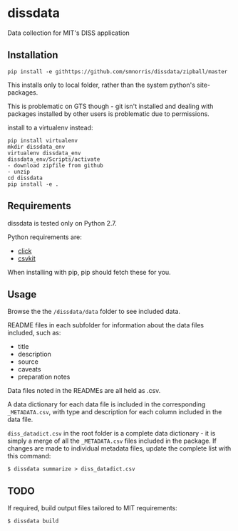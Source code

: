 # dissdata

Data collection for MIT's DISS application

## Installation
```
pip install -e githttps://github.com/smnorris/dissdata/zipball/master
```

This installs only to local folder, rather than the system python's site-packages.

This is problematic on GTS though - git isn't installed and dealing with packages installed by other users is problematic due to permissions.

install to a virtualenv instead:

```
pip install virtualenv
mkdir dissdata_env
virtualenv dissdata_env
dissdata_env/Scripts/activate
- download zipfile from github
- unzip
cd dissdata
pip install -e .
```


## Requirements
dissdata is tested only on Python 2.7.  

Python requirements are:
- [click](http://click.pocoo.org/3/)
- [csvkit](http://csvkit.readthedocs.org/en/latest/index.html)  

When installing with pip, pip should fetch these for you.



## Usage
Browse the the `/dissdata/data` folder to see included data.  

README files in each subfolder for information about the data files included, such as:
- title
- description
- source
- caveats
- preparation notes  

Data files noted in the READMEs are all held as .csv.

A data dictionary for each data file is included in the corresponding `_METADATA.csv`, with type and description for each column included in the data file.  

`diss_datadict.csv` in the root folder is a complete data dictionary - it is simply a merge of all the `_METADATA.csv` files included in the package. If changes are made to individual metadata files, update the complete list with this command:  
```
$ dissdata summarize > diss_datadict.csv
```

## TODO
If required, build output files tailored to MIT requirements:
```
$ dissdata build
```


